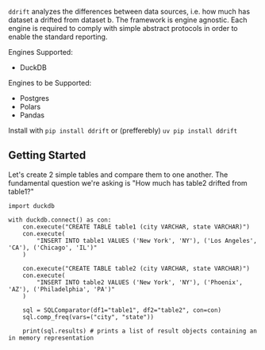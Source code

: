 `ddrift` analyzes the differences between data sources, i.e. how much has dataset a drifted from dataset b. The framework is engine agnostic. Each  engine is required to comply with simple abstract protocols in order to enable the standard reporting.

Engines Supported:
- DuckDB

Engines to be Supported:
- Postgres
- Polars
- Pandas

Install with `pip install ddrift` or (prefferebly) `uv pip install ddrift`

## Getting Started

Let's create 2 simple tables and compare them to one another. The fundamental question we're asking is "How much has table2 drifted from table1?"

```
import duckdb

with duckdb.connect() as con:
    con.execute("CREATE TABLE table1 (city VARCHAR, state VARCHAR)")
    con.execute(
        "INSERT INTO table1 VALUES ('New York', 'NY'), ('Los Angeles', 'CA'), ('Chicago', 'IL')"
    )

    con.execute("CREATE TABLE table2 (city VARCHAR, state VARCHAR)")
    con.execute(
        "INSERT INTO table2 VALUES ('New York', 'NY'), ('Phoenix', 'AZ'), ('Philadelphia', 'PA')"
    )

    sql = SQLComparator(df1="table1", df2="table2", con=con)
    sql.comp_freq(vars=("city", "state"))

    print(sql.results) # prints a list of result objects containing an in memory representation
```